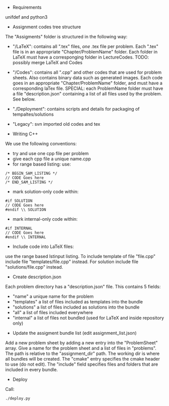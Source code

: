 * Requirements

unifdef and python3

* Assignment codes tree structure

The "Assigments" folder is structured in the following way:
 - "/LaTeX": contains all ".tex" files, *one* .tex file per problem. Each ".tex" file is in an appropriate "Chapter/ProblemName" folder.
   Each folder in LaTeX must have a corresponging folder in LectureCodes.
   TODO: possibly merge LaTeX and Codes
 - "/Codes": contains all ".cpp" and other codes that are used for problem sheets. Also contains binary data such as generated images.
   Each code goes in an appropriate "Chapter/ProblemName" folder, and must have a corresponding laTex file.
   SPECIAL: each ProblemName folder must have a file "description.json" containing a list of all files used by the problem. See below.
 - "./Deployment": contains scripts and details for packaging of tempaltes/solutions

 - "Legacy": svn imported old codes and tex

* Writing C++

We use the following conventions:
- try and use one cpp file per problem
- give each cpp file a unique name.cpp
- for range based listing: use:

```
/* BEGIN_SAM_LISTING */
// CODE Goes here
/* END_SAM_LISTING */
```

- mark solution-only code within:

```
#if SOLUTION
// CODE Goes here
#endif \\ SOLUTION
```

- mark internal-only code within:

```
#if INTERNAL
// CODE Goes here
#endif \\ INTERNAL
```

* Include code into LaTeX files:

use the range based lstinput listing. To include template of file "file.cpp" include file "templates/file.cpp" instead. For
solution include file "solutions/file.cpp" instead.

* Create description.json

Each problem directory has a "description.json" file. This contains 5 fields:
- "name" a unique name for the problem
- "templates" a list of files included as templates into the bundle
- "solutions" a list of files included as solutions into the bundle
- "all" a list of files included everywhere
- "internal" a list of files not bundled (used for LaTeX and inside repository only)

* Update the assigment bundle list (edit assignment_list.json)

Add a new problem sheet by adding a new entry into the "ProblemSheet" array. Give a name for the problem sheet and a list of
files in "problems". The path is relative
to the "assignment_dir" path. The working dir is where all bundles will be created. The "cmake" entry specifies the cmake header to use (do not edit).
The "include" field specifies files and folders that are included in every bundle.

* Deploy

Call:

```
./deploy.py
```
